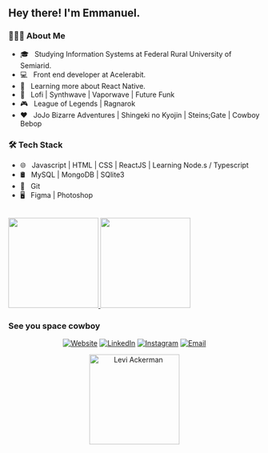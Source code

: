 <h2> Hey there! I'm Emmanuel.</h2>

<h3> 👨🏻‍💻 About Me </h3>

- 🎓 &nbsp; Studying Information Systems at Federal Rural University of Semiarid.
- 💻 &nbsp; Front end developer at Acelerabit.
- 📘 &nbsp; Learning more about React Native.
- 🎵 &nbsp; Lofi | Synthwave | Vaporwave | Future Funk
- 🎮 &nbsp; League of Legends | Ragnarok
- ❤️ &nbsp; JoJo Bizarre Adventures | Shingeki no Kyojin | Steins;Gate | Cowboy Bebop

<h3>🛠 Tech Stack</h3>

- 🌐 &nbsp; Javascript | HTML | CSS | ReactJS | Learning Node.s / Typescript
- 🛢 &nbsp; MySQL | MongoDB | SQlite3
- 🔧 &nbsp; Git
- 🖥 &nbsp; Figma | Photoshop

<br/>

<a href="https://github.com/mannoeu">
  <img height="180em" src="https://github-readme-stats.vercel.app/api?username=mannoeu&theme=synthwave&show_icons=true" />
  <img height="180em" src="https://github-readme-stats.vercel.app/api/top-langs/?username=mannoeu&theme=synthwave&layout=compact" />
</a>

<h3> See you space cowboy </h3>

<p align="center">
<a href="https://mannoeu-about-me.netlify.app/"><img alt="Website" src="https://img.shields.io/badge/Website-mannoeu-blue?style=flat-square&logo=google-chrome"></a>
<a href="https://www.linkedin.com/in/emmanuel-messias-535621127/"><img alt="LinkedIn" src="https://img.shields.io/badge/LinkedIn-Emmanuel%20Messias%20-blue?style=flat-square&logo=linkedin"></a>
<a href="https://www.instagram.com/manno_eu"><img alt="Instagram" src="https://img.shields.io/badge/Instagram-manno__eu-blue?style=flat-square&logo=instagram"></a>
<a href="mailto:emmanuel_costasilva@hotmail.com"><img alt="Email" src="https://img.shields.io/badge/Email-emmanuel__costasilva@hotmail.com-blue?style=flat-square&logo=gmail"></a>
</p>

<p align="center">
<img height="180em" src="https://images-wixmp-ed30a86b8c4ca887773594c2.wixmp.com/f/062d8e13-bcc4-42a7-b154-f94399346c21/d7dlqdf-6e32aa1e-d255-419e-9c91-6c0089b5e98f.gif?token=eyJ0eXAiOiJKV1QiLCJhbGciOiJIUzI1NiJ9.eyJzdWIiOiJ1cm46YXBwOiIsImlzcyI6InVybjphcHA6Iiwib2JqIjpbW3sicGF0aCI6IlwvZlwvMDYyZDhlMTMtYmNjNC00MmE3LWIxNTQtZjk0Mzk5MzQ2YzIxXC9kN2RscWRmLTZlMzJhYTFlLWQyNTUtNDE5ZS05YzkxLTZjMDA4OWI1ZTk4Zi5naWYifV1dLCJhdWQiOlsidXJuOnNlcnZpY2U6ZmlsZS5kb3dubG9hZCJdfQ.HNsazVfgN9BM1mVmhPX8JGxQkF2oUYLA8R_dWTmXu6Q" alt="Levi Ackerman" />
</p>
